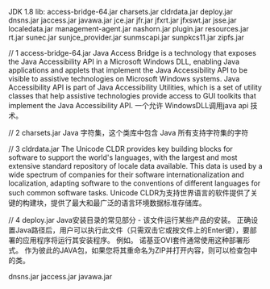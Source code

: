 JDK 1.8 lib:
access-bridge-64.jar
charsets.jar
cldrdata.jar
deploy.jar
dnsns.jar
jaccess.jar
javawa.jar
jce.jar
jfr.jar
jfxrt.jar
jfxswt.jar
jsse.jar
localedata.jar
management-agent.jar
nashorn.jar
plugin.jar
resources.jar
rt.jar
sunec.jar
sunjce_provider.jar
sunmscapi.jar
sunpkcs11.jar
zipfs.jar

// 1 
access-bridge-64.jar
Java Access Bridge is a technology that exposes the Java Accessibility API in a Microsoft Windows DLL, enabling Java applications and applets that implement the Java Accessibility API to be visible to assistive technologies on Microsoft Windows systems. Java Accessibility API is part of Java Accessibility Utilities, which is a set of utility classes that help assistive technologies provide access to GUI toolkits that implement the Java Accessibility API.
一个允许 WindowsDLL调用java api 技术。

// 2
charsets.jar
Java 字符集，这个类库中包含 Java 所有支持字符集的字符

// 3
cldrdata.jar
The Unicode CLDR provides key building blocks for software to support the world's languages, with the largest and most extensive standard repository of locale data available. This data is used by a wide spectrum of companies for their software internationalization and localization, adapting software to the conventions of different languages for such common software tasks.
Unicode CLDR为支持世界语言的软件提供了关键的构建块，提供了最大和最广泛的语言环境数据标准存储库。

// 4
deploy.jar
Java安装目录的常见部分 - 该文件运行某些产品的安装。 正确设置Java路径后，用户可以执行此文件（只需双击它或按文件上的Enter键），要部署的应用程序将运行其安装程序。 例如。 诺基亚OVI套件通常使用这种部署形式。 作为彼此的JAVA包，如果您将其重命名为ZIP并打开内容，则可以检查包中的类。

  dnsns.jar
  jaccess.jar
  javawa.jar